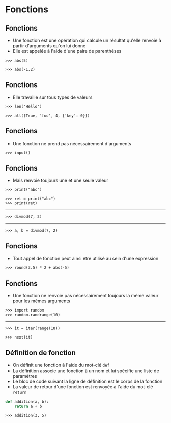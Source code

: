 # Fonctions

## Fonctions

- Une fonction est une opération qui calcule un résultat qu'elle renvoie à partir d'arguments qu'on lui donne
- Elle est appelée à l'aide d'une paire de parenthèses

```pycon
>>> abs(5)
```

```pycon
>>> abs(-1.2)
```

## Fonctions

- Elle travaille sur tous types de valeurs

```pycon
>>> len('Hello')
```

```pycon
>>> all([True, 'foo', 4, {'key': 0}])
```

## Fonctions

- Une fonction ne prend pas nécessairement d'arguments

```pycon
>>> input()
```

## Fonctions

- Mais renvoie toujours une et une seule valeur

```pycon
>>> print("abc")
```

```pycon
>>> ret = print("abc")
>>> print(ret)
```

---

```pycon
>>> divmod(7, 2)
```

---

```pycon
>>> a, b = divmod(7, 2)
```

## Fonctions

- Tout appel de fonction peut ainsi être utilisé au sein d'une expression

```pycon
>>> round(3.5) * 2 + abs(-5)
```

## Fonctions

- Une fonction ne renvoie pas nécessairement toujours la même valeur pour les mêmes arguments

```pycon
>>> import random
>>> random.randrange(10)
```

---

```pycon
>>> it = iter(range(10))
```

```pycon
>>> next(it)
```

## Définition de fonction

- On définit une fonction à l'aide du mot-clé `def`
- La définition associe une fonction à un nom et lui spécifie une liste de paramètres
- Le bloc de code suivant la ligne de définition est le corps de la fonction
- La valeur de retour d'une fonction est renvoyée à l'aide du mot-clé `return`

```python
def addition(a, b):
    return a + b
```

```pycon
>>> addition(3, 5)
```

